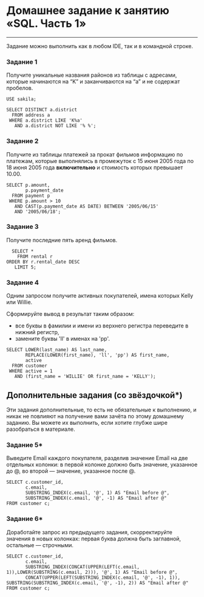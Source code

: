 # Домашнее задание к занятию «SQL. Часть 1»

---

Задание можно выполнить как в любом IDE, так и в командной строке.

### Задание 1

Получите уникальные названия районов из таблицы с адресами, которые начинаются на “K” и заканчиваются на “a” и не содержат пробелов.
```
USE sakila;
```

```
SELECT DISTINCT a.district
  FROM address a
 WHERE a.district LIKE 'K%a'
   AND a.district NOT LIKE '% %';
```

### Задание 2

Получите из таблицы платежей за прокат фильмов информацию по платежам, которые выполнялись в промежуток с 15 июня 2005 года по 18 июня 2005 года **включительно** и стоимость которых превышает 10.00.

```
SELECT p.amount, 
	   p.payment_date
  FROM payment p 
 WHERE p.amount > 10
   AND CAST(p.payment_date AS DATE) BETWEEN '2005/06/15'
   AND '2005/06/18';
```

### Задание 3

Получите последние пять аренд фильмов.

```
  SELECT *
    FROM rental r 
ORDER BY r.rental_date DESC  
   LIMIT 5;
```

### Задание 4

Одним запросом получите активных покупателей, имена которых Kelly или Willie. 

Сформируйте вывод в результат таким образом:
- все буквы в фамилии и имени из верхнего регистра переведите в нижний регистр,
- замените буквы 'll' в именах на 'pp'.

```
SELECT LOWER(last_name) AS last_name,
	   REPLACE(LOWER(first_name), 'll', 'pp') AS first_name, 
	   active
  FROM customer
 WHERE active = 1 
   AND (first_name = 'WILLIE' OR first_name = 'KELLY');
```

## Дополнительные задания (со звёздочкой*)
Эти задания дополнительные, то есть не обязательные к выполнению, и никак не повлияют на получение вами зачёта по этому домашнему заданию. Вы можете их выполнить, если хотите глубже шире разобраться в материале.

### Задание 5*

Выведите Email каждого покупателя, разделив значение Email на две отдельных колонки: в первой колонке должно быть значение, указанное до @, во второй — значение, указанное после @.

```
SELECT c.customer_id,
       c.email,
       SUBSTRING_INDEX(c.email, '@', 1) AS "Email before @",
       SUBSTRING_INDEX(c.email, '@', -1) AS "Email after @"
FROM customer c;
```

### Задание 6*

Доработайте запрос из предыдущего задания, скорректируйте значения в новых колонках: первая буква должна быть заглавной, остальные — строчными.

```
SELECT c.customer_id,
       c.email,
       SUBSTRING_INDEX(CONCAT(UPPER(LEFT(c.email, 1)),LOWER(SUBSTRING(c.email, 2))), '@', 1) AS "Email before @",
       CONCAT(UPPER(LEFT(SUBSTRING_INDEX(c.email, '@', -1), 1)), SUBSTRING(SUBSTRING_INDEX(c.email, '@', -1), 2)) AS "Email after @"
FROM customer c; 
```